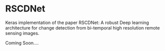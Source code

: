 # RSCDNet
Keras implementation of the paper RSCDNet: A robust Deep learning architecture for change detection from bi-temporal high resolution remote sensing images. 

Coming Soon....
